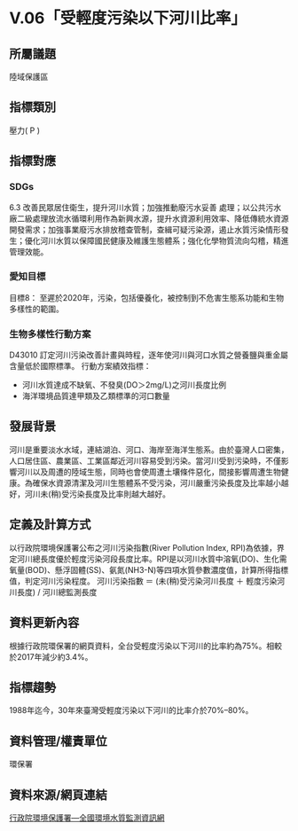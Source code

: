 # V.06「受輕度污染以下河川比率」

<script type="text/javascript" src="http://cdn.mathjax.org/mathjax/latest/MathJax.js?config=TeX-AMS-MML_HTMLorMML"></script>

## 所屬議題
陸域保護區
## 指標類別
壓力( P )
## 指標對應
### SDGs
6.3
改善民眾居住衛生，提升河川水質；加強推動廢污水妥善
處理；以公共污水廠二級處理放流水循環利用作為新興水源，提升水資源利用效率、降低傳統水資源開發需求；加強事業廢污水排放稽查管制，查緝可疑污染源，遏止水質污染情形發生；優化河川水質以保障國民健康及維護生態體系；強化化學物質流向勾稽，精進管理效能。
### 愛知目標
目標8：
至遲於2020年，污染，包括優養化，被控制到不危害生態系功能和生物多樣性的範圍。
### 生物多樣性行動方案
D43010 訂定河川污染改善計畫與時程，逐年使河川與河口水質之營養鹽與重金屬含量低於國際標準。
行動方案績效指標：
* 河川水質達成不缺氧、不發臭(DO＞2mg/L)之河川長度比例
* 海洋環境品質達甲類及乙類標準的河口數量
## 發展背景
河川是重要淡水水域，連結湖泊、河口、海岸至海洋生態系。由於臺灣人口密集，人口居住區、農業區、工業區鄰近河川容易受到污染。當河川受到污染時，不僅影響河川以及周遭的陸域生態，同時也會使周遭土壤條件惡化，間接影響周遭生物健康。為確保水資源清潔及河川生態體系不受污染，河川嚴重污染長度及比率越小越好，河川未(稍)受污染長度及比率則越大越好。
## 定義及計算方式
以行政院環境保護署公布之河川污染指數(River Pollution Index, RPI)為依據，界定河川總長度優於輕度污染河段長度比率。RPI是以河川水質中溶氧(DO)、生化需氧量(BOD)、懸浮固體(SS)、氨氮(NH3-N)等四項水質參數濃度值，計算所得指標值，判定河川污染程度。
河川污染指數 ＝ (未(稍)受污染河川長度 ＋ 輕度污染河川長度) / 河川總監測長度
## 資料更新內容
根據行政院環保署的網頁資料，全台受輕度污染以下河川的比率約為75%。相較於2017年減少約3.4%。
## 指標趨勢
1988年迄今，30年來臺灣受輕度污染以下河川的比率介於70%–80%。
## 資料管理/權責單位
環保署
## 資料來源/網頁連結
[行政院環境保護署—全國環境水質監測資訊網](https://wq.epa.gov.tw/Code/WaterInfo/Information.aspx)